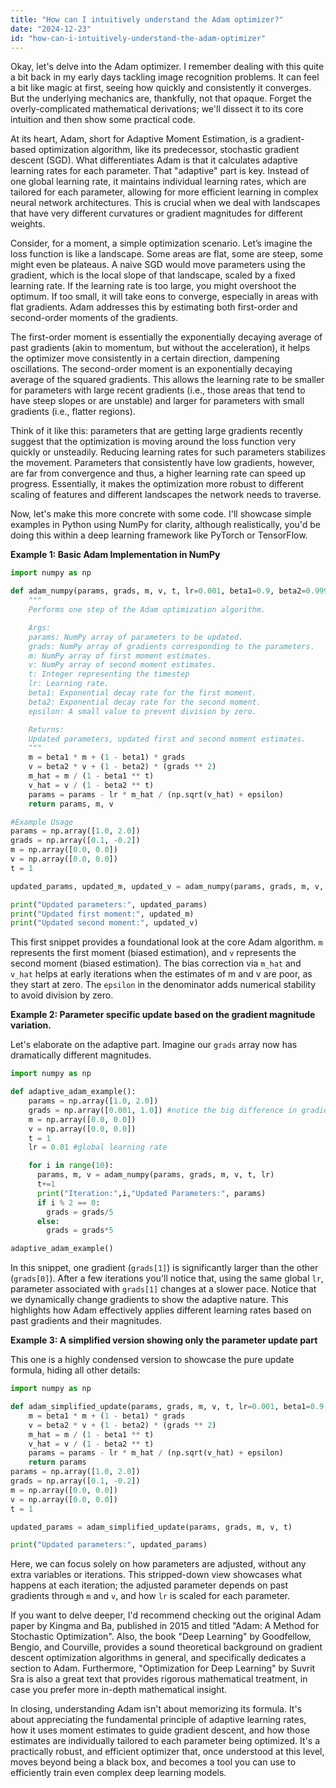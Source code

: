 ```yaml
---
title: "How can I intuitively understand the Adam optimizer?"
date: "2024-12-23"
id: "how-can-i-intuitively-understand-the-adam-optimizer"
---
```


Okay, let's delve into the Adam optimizer. I remember dealing with this quite a bit back in my early days tackling image recognition problems. It can feel a bit like magic at first, seeing how quickly and consistently it converges. But the underlying mechanics are, thankfully, not that opaque. Forget the overly-complicated mathematical derivations; we'll dissect it to its core intuition and then show some practical code.

At its heart, Adam, short for Adaptive Moment Estimation, is a gradient-based optimization algorithm, like its predecessor, stochastic gradient descent (SGD). What differentiates Adam is that it calculates adaptive learning rates for each parameter. That "adaptive" part is key. Instead of one global learning rate, it maintains individual learning rates, which are tailored for each parameter, allowing for more efficient learning in complex neural network architectures. This is crucial when we deal with landscapes that have very different curvatures or gradient magnitudes for different weights.

Consider, for a moment, a simple optimization scenario. Let’s imagine the loss function is like a landscape. Some areas are flat, some are steep, some might even be plateaus. A naive SGD would move parameters using the gradient, which is the local slope of that landscape, scaled by a fixed learning rate. If the learning rate is too large, you might overshoot the optimum. If too small, it will take eons to converge, especially in areas with flat gradients. Adam addresses this by estimating both first-order and second-order moments of the gradients.

The first-order moment is essentially the exponentially decaying average of past gradients (akin to momentum, but without the acceleration), it helps the optimizer move consistently in a certain direction, dampening oscillations. The second-order moment is an exponentially decaying average of the squared gradients. This allows the learning rate to be smaller for parameters with large recent gradients (i.e., those areas that tend to have steep slopes or are unstable) and larger for parameters with small gradients (i.e., flatter regions).

Think of it like this: parameters that are getting large gradients recently suggest that the optimization is moving around the loss function very quickly or unsteadily. Reducing learning rates for such parameters stabilizes the movement. Parameters that consistently have low gradients, however, are far from convergence and thus, a higher learning rate can speed up progress. Essentially, it makes the optimization more robust to different scaling of features and different landscapes the network needs to traverse.

Now, let's make this more concrete with some code. I'll showcase simple examples in Python using NumPy for clarity, although realistically, you'd be doing this within a deep learning framework like PyTorch or TensorFlow.

**Example 1: Basic Adam Implementation in NumPy**

```python
import numpy as np

def adam_numpy(params, grads, m, v, t, lr=0.001, beta1=0.9, beta2=0.999, epsilon=1e-8):
    """
    Performs one step of the Adam optimization algorithm.

    Args:
    params: NumPy array of parameters to be updated.
    grads: NumPy array of gradients corresponding to the parameters.
    m: NumPy array of first moment estimates.
    v: NumPy array of second moment estimates.
    t: Integer representing the timestep
    lr: Learning rate.
    beta1: Exponential decay rate for the first moment.
    beta2: Exponential decay rate for the second moment.
    epsilon: A small value to prevent division by zero.

    Returns:
    Updated parameters, updated first and second moment estimates.
    """
    m = beta1 * m + (1 - beta1) * grads
    v = beta2 * v + (1 - beta2) * (grads ** 2)
    m_hat = m / (1 - beta1 ** t)
    v_hat = v / (1 - beta2 ** t)
    params = params - lr * m_hat / (np.sqrt(v_hat) + epsilon)
    return params, m, v

#Example Usage
params = np.array([1.0, 2.0])
grads = np.array([0.1, -0.2])
m = np.array([0.0, 0.0])
v = np.array([0.0, 0.0])
t = 1

updated_params, updated_m, updated_v = adam_numpy(params, grads, m, v, t)

print("Updated parameters:", updated_params)
print("Updated first moment:", updated_m)
print("Updated second moment:", updated_v)
```

This first snippet provides a foundational look at the core Adam algorithm. `m` represents the first moment (biased estimation), and `v` represents the second moment (biased estimation). The bias correction via `m_hat` and `v_hat` helps at early iterations when the estimates of m and v are poor, as they start at zero. The `epsilon` in the denominator adds numerical stability to avoid division by zero.

**Example 2: Parameter specific update based on the gradient magnitude variation.**

Let's elaborate on the adaptive part. Imagine our `grads` array now has dramatically different magnitudes.

```python
import numpy as np

def adaptive_adam_example():
    params = np.array([1.0, 2.0])
    grads = np.array([0.001, 1.0]) #notice the big difference in gradient values
    m = np.array([0.0, 0.0])
    v = np.array([0.0, 0.0])
    t = 1
    lr = 0.01 #global learning rate

    for i in range(10):
      params, m, v = adam_numpy(params, grads, m, v, t, lr)
      t+=1
      print("Iteration:",i,"Updated Parameters:", params)
      if i % 2 == 0:
        grads = grads/5
      else:
        grads = grads*5

adaptive_adam_example()

```

In this snippet, one gradient (`grads[1]`) is significantly larger than the other (`grads[0]`). After a few iterations you'll notice that, using the same global `lr`, parameter associated with `grads[1]` changes at a slower pace. Notice that we dynamically change gradients to show the adaptive nature. This highlights how Adam effectively applies different learning rates based on past gradients and their magnitudes.

**Example 3: A simplified version showing only the parameter update part**

This one is a highly condensed version to showcase the pure update formula, hiding all other details:

```python
import numpy as np

def adam_simplified_update(params, grads, m, v, t, lr=0.001, beta1=0.9, beta2=0.999, epsilon=1e-8):
    m = beta1 * m + (1 - beta1) * grads
    v = beta2 * v + (1 - beta2) * (grads ** 2)
    m_hat = m / (1 - beta1 ** t)
    v_hat = v / (1 - beta2 ** t)
    params = params - lr * m_hat / (np.sqrt(v_hat) + epsilon)
    return params
params = np.array([1.0, 2.0])
grads = np.array([0.1, -0.2])
m = np.array([0.0, 0.0])
v = np.array([0.0, 0.0])
t = 1

updated_params = adam_simplified_update(params, grads, m, v, t)

print("Updated parameters:", updated_params)

```

Here, we can focus solely on how parameters are adjusted, without any extra variables or iterations. This stripped-down view showcases what happens at each iteration; the adjusted parameter depends on past gradients through `m` and `v`, and how `lr` is scaled for each parameter.

If you want to delve deeper, I'd recommend checking out the original Adam paper by Kingma and Ba, published in 2015 and titled "Adam: A Method for Stochastic Optimization". Also, the book "Deep Learning" by Goodfellow, Bengio, and Courville, provides a sound theoretical background on gradient descent optimization algorithms in general, and specifically dedicates a section to Adam. Furthermore, "Optimization for Deep Learning" by Suvrit Sra is also a great text that provides rigorous mathematical treatment, in case you prefer more in-depth mathematical insight.

In closing, understanding Adam isn't about memorizing its formula. It's about appreciating the fundamental principle of adaptive learning rates, how it uses moment estimates to guide gradient descent, and how those estimates are individually tailored to each parameter being optimized. It's a practically robust, and efficient optimizer that, once understood at this level, moves beyond being a black box, and becomes a tool you can use to efficiently train even complex deep learning models.

